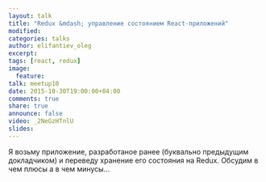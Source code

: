 ```yaml
---
layout: talk
title: "Redux &mdash; управление состоянием React-приложений"
modified:
categories: talks
author: elifantiev_oleg
excerpt:
tags: [react, redux]
image:
  feature:
talk: meetup10
date: 2015-10-30T19:00:00+04:00
comments: true
share: true
announce: false 
video: _2NeGzHTnlU
slides: 
---
```


Я возьму приложение, разработаное ранее (буквально предыдущим докладчиком) и переведу хранение его состояния 
на Redux. Обсудим в чем плюсы а в чем минусы...
